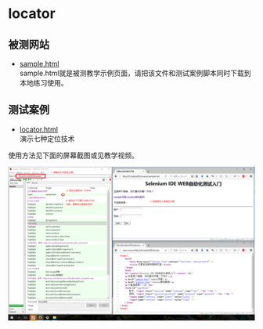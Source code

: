 # locator

## 被测网站
* [sample.html](sample.html)  
  sample.html就是被测教学示例页面，请把该文件和测试案例脚本同时下载到本地练习使用。

## 测试案例
* [locator.html](locator.html)  
  演示七种定位技术

使用方法见下面的屏幕截图或见教学视频。

![使用方法](manual.png)

